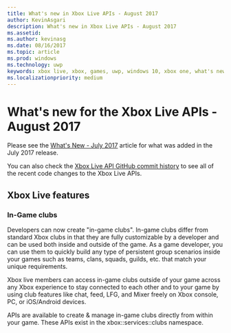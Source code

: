 ```yaml
---
title: What's new in Xbox Live APIs - August 2017
author: KevinAsgari
description: What's new in Xbox Live APIs - August 2017
ms.assetid: 
ms.author: kevinasg
ms.date: 08/16/2017
ms.topic: article
ms.prod: windows
ms.technology: uwp
keywords: xbox live, xbox, games, uwp, windows 10, xbox one, what's new, august 2017
ms.localizationpriority: medium
---
```


# What's new for the Xbox Live APIs - August 2017

Please see the [What's New - July 2017](1707-whats-new.md) article for what was added in the July 2017 release.

You can also check the [Xbox Live API GitHub commit history](https://github.com/Microsoft/xbox-live-api/commits/master) to see all of the recent code changes to the Xbox Live APIs.

## Xbox Live features

### In-Game clubs

Developers can now create "in-game clubs". In-game clubs differ from standard Xbox clubs in that they are fully customizable by a developer and can be used both inside and outside of the game. As a game developer, you can use them to quickly build any type of persistent group scenarios inside your games such as teams, clans, squads, guilds, etc. that match your unique requirements.

Xbox live members can access in-game clubs outside of your game across any Xbox experience to stay connected to each other and to your game by using club features like chat, feed, LFG, and Mixer freely on Xbox console, PC, or iOS/Android devices.

APIs are available to create & manage in-game clubs directly from within your game. These APIs exist in the xbox::services::clubs namespace.
